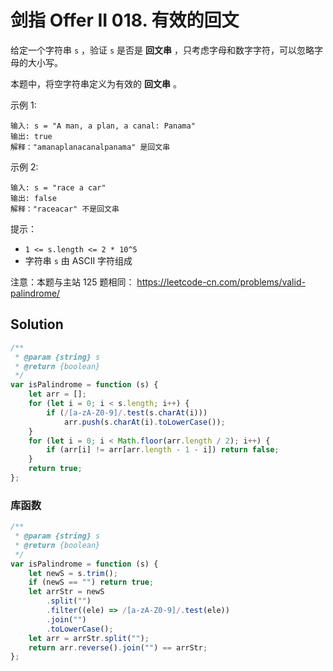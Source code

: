 # 剑指 Offer II 018. 有效的回文

给定一个字符串 `s` ，验证 `s` 是否是 **回文串** ，只考虑字母和数字字符，可以忽略字母的大小写。

本题中，将空字符串定义为有效的 **回文串** 。

示例 1:

```
输入: s = "A man, a plan, a canal: Panama"
输出: true
解释："amanaplanacanalpanama" 是回文串
```

示例 2:

```
输入: s = "race a car"
输出: false
解释："raceacar" 不是回文串
```

提示：

-   `1 <= s.length <= 2 * 10^5`
-   字符串 `s` 由 ASCII 字符组成

注意：本题与主站 125 题相同： https://leetcode-cn.com/problems/valid-palindrome/

## Solution

```js
/**
 * @param {string} s
 * @return {boolean}
 */
var isPalindrome = function (s) {
    let arr = [];
    for (let i = 0; i < s.length; i++) {
        if (/[a-zA-Z0-9]/.test(s.charAt(i)))
            arr.push(s.charAt(i).toLowerCase());
    }
    for (let i = 0; i < Math.floor(arr.length / 2); i++) {
        if (arr[i] != arr[arr.length - 1 - i]) return false;
    }
    return true;
};
```

### 库函数

```js
/**
 * @param {string} s
 * @return {boolean}
 */
var isPalindrome = function (s) {
    let newS = s.trim();
    if (newS == "") return true;
    let arrStr = newS
        .split("")
        .filter((ele) => /[a-zA-Z0-9]/.test(ele))
        .join("")
        .toLowerCase();
    let arr = arrStr.split("");
    return arr.reverse().join("") == arrStr;
};
```
